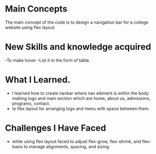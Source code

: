 # Main Concepts
The main concept of the code is to design a navigation bar for a college website using flex layout.

# New Skills and knowledge acquired
-To make hover
-List it in the form of table.

# What I Learned.
- I learned how to create navbar where nav element is within the body making logo and main section which are home, about us, admissions, programs, contact.
- to flex layout for arranging logo and menu with space between them.

# Challenges I Have Faced
- while using flex layout faced to adjust flex-grow, flex-shrink, and flex-basis to manage alignments, spacing, and sizing.